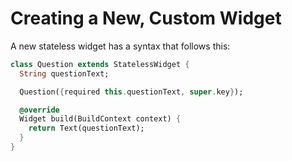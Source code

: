 # Creating a New, Custom Widget

A new stateless widget has a syntax that follows this:
```dart
class Question extends StatelessWidget {
  String questionText;

  Question({required this.questionText, super.key});

  @override
  Widget build(BuildContext context) {
    return Text(questionText);
  }
}
```